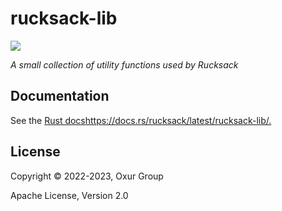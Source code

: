 # rucksack-lib

[![][logo]][logo-large]

*A small collection of utility functions used by Rucksack*

## Documentation

See the [Rust docs]()<https://docs.rs/rucksack/latest/rucksack-lib/.>

## License

Copyright © 2022-2023, Oxur Group

Apache License, Version 2.0

[//]: ---Named-Links---

[logo]: https://raw.githubusercontent.com/oxur/rucksack/main/rucksack/resources/images/logo-v1-x250.png
[logo-large]: https://raw.githubusercontent.com/oxur/rucksack/main/rucksack/resources/images/logo-v1-x1000.png
